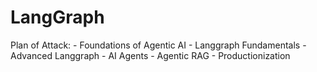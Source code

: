 # LangGraph

Plan of Attack: 
    - Foundations of Agentic AI 
    - Langgraph Fundamentals 
    - Advanced Langgraph 
    - AI Agents 
    - Agentic RAG 
    - Productionization
